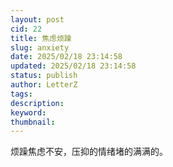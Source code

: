 ```yaml
---
layout: post
cid: 22
title: 焦虑烦躁
slug: anxiety
date: 2025/02/18 23:14:58
updated: 2025/02/18 23:14:58
status: publish
author: LetterZ
tags: 
description: 
keyword: 
thumbnail: 
---
```



烦躁焦虑不安，压抑的情绪堵的满满的。